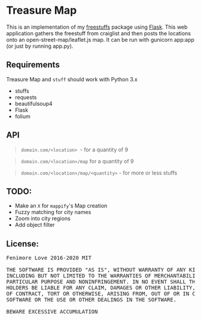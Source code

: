 # Treasure Map

This is an implementation of my <a href="https://github.com/polypmer/freestuffs">freestuffs</a> package using [Flask](https://www.flask.pocoo.org). This web application gathers the freestuff from craiglist and then posts the locations onto an open-street-map/leaflet.js map. It can be run with gunicorn app:app (or just by running app.py).

## Requirements

Treasure Map and `stuff` should work with Python 3.x

* stuffs
* requests
* beautifulsoup4
* Flask
* folium

## API

> `domain.com/<location> `- for a quantity of 9

> `domain.com/<location>/map` for a quantity of 9

> `domain.com/<location>/map/<quantity>`  - for more or less stuffs


## TODO:
* Make an `X` for `mappify`'s Map creation
* Fuzzy matching for city names
* Zoom into city regions
* Add object filter

## License:

<pre>Fenimore Love 2016-2020 MIT

THE SOFTWARE IS PROVIDED "AS IS", WITHOUT WARRANTY OF ANY KIND, EXPRESS OR IMPLIED,
INCLUDING BUT NOT LIMITED TO THE WARRANTIES OF MERCHANTABILITY, FITNESS FOR A
PARTICULAR PURPOSE AND NONINFRINGEMENT. IN NO EVENT SHALL THE AUTHORS OR COPYRIGHT
HOLDERS BE LIABLE FOR ANY CLAIM, DAMAGES OR OTHER LIABILITY, WHETHER IN AN ACTION
OF CONTRACT, TORT OR OTHERWISE, ARISING FROM, OUT OF OR IN CONNECTION WITH THE
SOFTWARE OR THE USE OR OTHER DEALINGS IN THE SOFTWARE.

BEWARE EXCESSIVE ACCUMULATION</pre>
